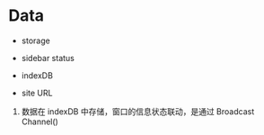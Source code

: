 
# Data

- storage
 - sidebar status

- indexDB
 - site URL



1. 数据在 indexDB 中存储，窗口的信息状态联动，是通过 Broadcast Channel()


